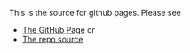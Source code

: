 This is the source for github pages. Please see 
* [The GitHub Page](https://cloudogu.github.io/continuous-delivery-slides-example) or
* [The repo source](https://github.com/cloudogu/continuous-delivery-slides-example) 
